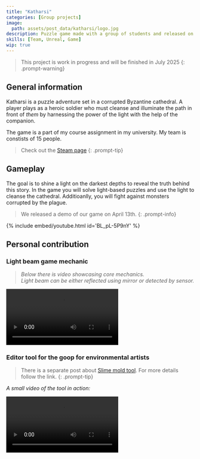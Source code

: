 ```yaml
---
title: "Katharsi"
categories: [Group projects]
image:
  path: assets/post_data/katharsi/logo.jpg
description: Puzzle game made with a group of students and released on Steam
skills: [Team, Unreal, Game]
wip: true
---
```


> This project is work in progress and will be finished in July 2025
{: .prompt-warning}

## General information

Katharsi is a puzzle adventure set in a corrupted Byzantine cathedral. A player plays as a heroic soldier who must cleanse and illuminate the path in front of *them* by harnessing the power of the light with the help of the companion.

The game is a part of my course assignment in my university. My team is constists of 15 people.

> Check out the [<i class="fa-brands fa-steam"></i> Steam page](https://store.steampowered.com/app/3365850/Katharsi/)
{: .prompt-tip}

## Gameplay

The goal is to shine a light on the darkest depths to reveal the truth behind this story. In the game you will solve light-based puzzles and use the light to cleanse the cathedral. Additioanlly, you will fight against monsters corrupted by the plague.

> We released a demo of our game on April 13th.
{: .prompt-info}

{% include embed/youtube.html id='BL_pL-5P9nY' %}

## Personal contribution

### Light beam game mechanic
> *Below there is video showcasing core mechanics.*\
  *Light beam can be either reflected using mirror or detected by sensor.*
<video class="w-100" controls>
  <source src="https://github.com/user-attachments/assets/64f64475-b9d2-4dfa-927e-c0c1d5ad21d3" type="video/mp4">
</video>

### Editor tool for the goop for environmental artists

> There is a separate post about [Slime mold tool](../Slime_mold_tool). For more details follow the link.
{: .prompt-tip}

*A small video of the tool in action:*

<video class="w-100" controls>
  <source src="../../assets/post_data/slime_mold/Beta Tool Showcase.mp4" type="video/mp4">
</video>
